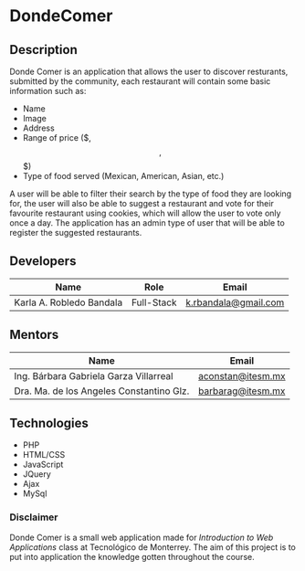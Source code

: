 # DondeComer


## Description
Donde Comer is an application that allows the user to discover resturants, submitted by the community, each restaurant
will contain some basic information such as: 
  - Name
  - Image
  - Address
  - Range of price ($, $$, $$$)
  - Type of food served (Mexican, American, Asian, etc.)

A user will be able to filter their search by the type of food they are looking for, the user will also be able to suggest a restaurant
and vote for their favourite restaurant using cookies, which will allow the user to vote only once a day.
The application has an admin type of user that will be able to register the suggested restaurants.

## Developers
| Name                     | Role          | Email               |
| -------------------------| ------------- |---------------------|
| Karla A. Robledo Bandala | Full-Stack    | k.rbandala@gmail.com


## Mentors

| Name                                    | Email
| ----------------------------------------|----------------------------------------|
| Ing. Bárbara Gabriela Garza Villarreal  | aconstan@itesm.mx                      |
| Dra. Ma. de los Angeles Constantino Glz.| barbarag@itesm.mx                      |

## Technologies
- PHP
- HTML/CSS
- JavaScript
- JQuery
- Ajax
- MySql

### Disclaimer
Donde Comer is a small web application made for *Introduction to Web Applications* class at Tecnológico de Monterrey.
The aim of this project is to put into application the knowledge gotten throughout the course.
